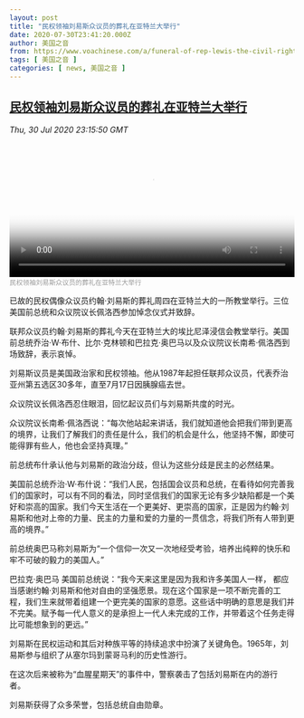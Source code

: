 ```yaml
---
layout: post
title: "民权领袖刘易斯众议员的葬礼在亚特兰大举行"
date: 2020-07-30T23:41:20.000Z
author: 美国之音
from: https://www.voachinese.com/a/funeral-of-rep-lewis-the-civil-rights-leader-held-in-atlanta-20200730/5524382.html
tags: [ 美国之音 ]
categories: [ news, 美国之音 ]
---
```

<!--1596152480000-->
[民权领袖刘易斯众议员的葬礼在亚特兰大举行](https://www.voachinese.com/a/funeral-of-rep-lewis-the-civil-rights-leader-held-in-atlanta-20200730/5524382.html)
------

<div>
<div><i>Thu, 30 Jul 2020 23:15:50 GMT</i></div><video poster="https://images.weserv.nl?url=gdb.voanews.com/9bf46c70-a78c-41a8-beaf-16e3f4a6c814_tv_r1_s_w900.jpg" src="https://av.voanews.com/Videoroot/Pangeavideo/2020/07/9/9b/9bf46c70-a78c-41a8-beaf-16e3f4a6c814_240p.mp4" style="width:100%" controls></video><div><small style="color: #999;">民权领袖刘易斯众议员的葬礼在亚特兰大举行</small></div><p>已故的民权偶像众议员约翰·刘易斯的葬礼周四在亚特兰大的一所教堂举行。三位美国前总统和众议院议长佩洛西参加悼念仪式并致辞。</p><p>联邦众议员约翰·刘易斯的葬礼今天在亚特兰大的埃比尼泽浸信会教堂举行。美国前总统乔治·W·布什、比尔·克林顿和巴拉克·奥巴马以及众议院议长南希·佩洛西到场致辞，表示哀悼。 </p><p>刘易斯议员是美国政治家和民权领袖。他从1987年起担任联邦众议员，代表乔治亚州第五选区30多年，直至7月17日因胰腺癌去世。 </p><p>众议院议长佩洛西忍住眼泪，回忆起议员们与刘易斯共度的时光。 </p><p>众议院议长南希·佩洛西说：“每次他站起来讲话，我们就知道他会把我们带到更高的境界，让我们了解我们的责任是什么，我们的机会是什么，他坚持不懈，即使可能得罪有些人，他也会坚持真理。”</p><p>前总统布什承认他与刘易斯的政治分歧，但认为这些分歧是民主的必然结果。 </p><p>美国前总统乔治·W·布什说：“我们人民，包括国会议员和总统，在看待如何完善我们的国家时，可以有不同的看法，同时坚信我们的国家无论有多少缺陷都是一个美好和崇高的国家。我们今天生活在一个更美好、更崇高的国家，正是因为约翰·刘易斯和他对上帝的力量、民主的力量和爱的力量的一贯信念，将我们所有人带到更高的境界。”</p><p>前总统奥巴马称刘易斯为“一个信仰一次又一次地经受考验，培养出纯粹的快乐和牢不可破的毅力的美国人。”</p><p>巴拉克·奥巴马 美国前总统说：“我今天来这里是因为我和许多美国人一样， 都应当感谢约翰·刘易斯和他对自由的坚强愿景。现在这个国家是一项不断完善的工程，我们生来就带着组建一个更完美的国家的意愿。这些话中明确的意思是我们并不完美。赋予每一代人意义的是承担上一代人未完成的工作，并带着这个任务走得比可能想象到的更远。”</p><p>刘易斯在民权运动和其后对种族平等的持续追求中扮演了关键角色。1965年，刘易斯参与组织了从塞尔玛到蒙哥马利的历史性游行。</p><p>在这次后来被称为“血腥星期天”的事件中，警察袭击了包括刘易斯在内的游行者。 </p><p>刘易斯获得了众多荣誉，包括总统自由勋章。</p>
</div>
